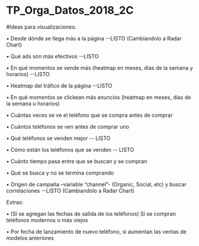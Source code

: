 # TP_Orga_Datos_2018_2C



#Ideas para visualizaciones:

•	Desde dónde se llega más a la página  --LISTO (Cambiandolo a Radar Chart)

•	Qué ads son más efectivos       --LISTO

•	En qué momentos se vende más (heatmap en meses, días de la semana y horarios) --LISTO 

• Heatmap del tráfico de la página --LISTO

• En qué momentos se clickean más anuncios (heatmap en meses, días de la semana u horarios) 

•	Cuántas veces se ve el teléfono que se compra antes de comprar

•	Cuántos teléfonos se ven antes de comprar uno

•	Qué teléfonos se venden mejor -- LISTO

•	Cómo están los teléfonos que se venden -- LISTO

•	Cuánto tiempo pasa entre que se buscan y se compran 

•	Qué se busca y no se termina comprando

•	Origen de campaña –variable “channel”- (Organic, Social, etc) y buscar correlaciones  --LISTO (Cambiandolo a Radar Chart)



Extras: 

•	(Si se agregan las fechas de salida de los teléfonos) Si se compran teléfonos modernos o más viejos

•	Por fecha de lanzamiento de nuevo teléfono, si aumentan las ventas de modelos anteriores

